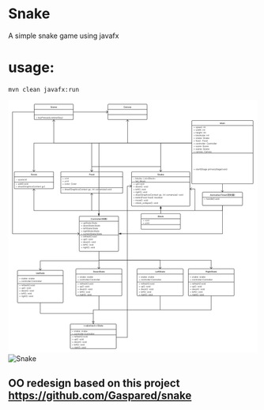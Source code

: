 # Snake
A simple snake game using javafx

# usage:
```
mvn clean javafx:run
```

![SnakeOODesign](snake_oo_design.png)
![Snake](preview.jpg)

## OO redesign based on this project https://github.com/Gaspared/snake


